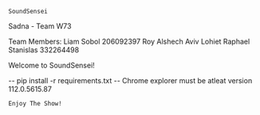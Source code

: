     SoundSensei
  Sadna - Team W73

Team Members:
Liam Sobol 206092397
Roy Alshech
Aviv Lohiet
Raphael Stanislas 332264498

Welcome to SoundSensei!

-- pip install -r requirements.txt
-- Chrome explorer must be atleat version 112.0.5615.87

    Enjoy The Show!

    